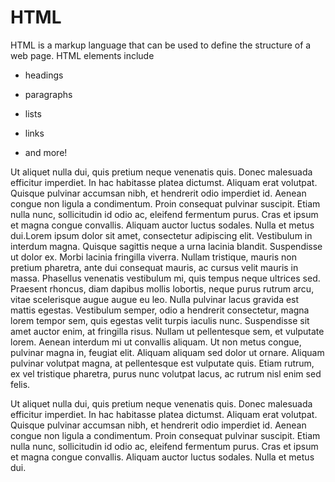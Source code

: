 # HTML



HTML is a markup language that can be used to define the structure of a web page. HTML elements include
* headings

* paragraphs

* lists

* links

* and more!


Ut aliquet nulla dui, quis pretium neque venenatis quis. Donec malesuada efficitur imperdiet. In hac habitasse platea dictumst. Aliquam erat volutpat. Quisque pulvinar accumsan nibh, et hendrerit odio imperdiet id. Aenean congue non ligula a condimentum. Proin consequat pulvinar suscipit. Etiam nulla nunc, sollicitudin id odio ac, eleifend fermentum purus. Cras et ipsum et magna congue convallis. Aliquam auctor luctus sodales. Nulla et metus dui.Lorem ipsum dolor sit amet, consectetur adipiscing elit. Vestibulum in interdum magna. Quisque sagittis neque a urna lacinia blandit. Suspendisse ut dolor ex. Morbi lacinia fringilla viverra. Nullam tristique, mauris non pretium pharetra, ante dui consequat mauris, ac cursus velit mauris in massa. Phasellus venenatis vestibulum mi, quis tempus neque ultrices sed. Praesent rhoncus, diam dapibus mollis lobortis, neque purus rutrum arcu, vitae scelerisque augue augue eu leo. Nulla pulvinar lacus gravida est mattis egestas. Vestibulum semper, odio a hendrerit consectetur, magna lorem tempor sem, quis egestas velit turpis iaculis nunc. Suspendisse sit amet auctor enim, at fringilla risus. Nullam ut pellentesque sem, et vulputate lorem. Aenean interdum mi ut convallis aliquam. Ut non metus congue, pulvinar magna in, feugiat elit. Aliquam aliquam sed dolor ut ornare. Aliquam pulvinar volutpat magna, at pellentesque est vulputate quis. Etiam rutrum, ex vel tristique pharetra, purus nunc volutpat lacus, ac rutrum nisl enim sed felis.



Ut aliquet nulla dui, quis pretium neque venenatis quis. Donec malesuada efficitur imperdiet. In hac habitasse platea dictumst. Aliquam erat volutpat. Quisque pulvinar accumsan nibh, et hendrerit odio imperdiet id. Aenean congue non ligula a condimentum. Proin consequat pulvinar suscipit. Etiam nulla nunc, sollicitudin id odio ac, eleifend fermentum purus. Cras et ipsum et magna congue convallis. Aliquam auctor luctus sodales. Nulla et metus dui.